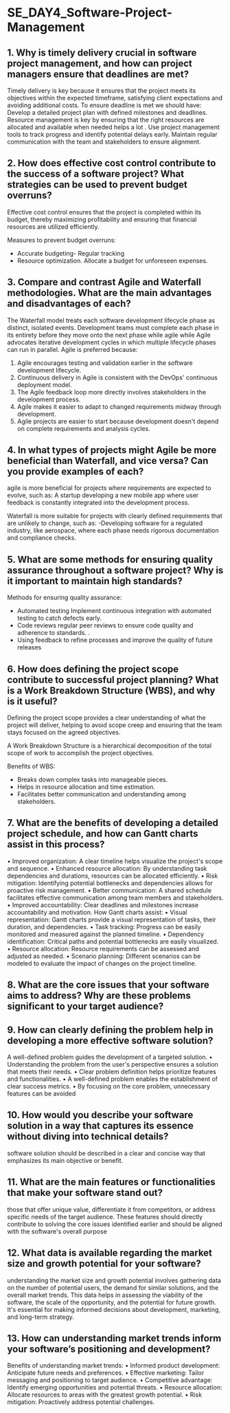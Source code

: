 # SE_DAY4_Software-Project-Management
## 1. Why is timely delivery crucial in software project management, and how can project managers ensure that deadlines are met?
Timely delivery is key because it ensures that the project meets its objectives within the expected timeframe, satisfying client expectations and avoiding additional costs. 
To ensure deadline is met we should have:
Develop a detailed project plan with defined milestones and deadlines.
Resource management is key by ensuring that the right resources are allocated and available when needed helps a lot .
Use project management tools to track progress and identify potential delays early.
Maintain regular communication with the team and stakeholders to ensure alignment.

## 2. How does effective cost control contribute to the success of a software project? What strategies can be used to prevent budget overruns?
Effective cost control ensures that the project is completed within its budget, thereby maximizing profitability and ensuring that financial resources are utilized efficiently.

Measures to prevent budget overruns:
- Accurate budgeting- 
Regular tracking
- Resource optimization.
Allocate a budget for unforeseen expenses.

## 3. Compare and contrast Agile and Waterfall methodologies. What are the main advantages and disadvantages of each?

The Waterfall model treats each software development lifecycle phase as distinct, isolated events. Development teams must complete each phase in its entirety before they move onto the next phase while agile while Agile advocates iterative development cycles in which multiple lifecycle phases can run in parallel.
Agile is preferred because:
1.	Agile encourages testing and validation earlier in the software development lifecycle.
2.	Continuous delivery in Agile is consistent with the DevOps' continuous deployment model.
3.	The Agile feedback loop more directly involves stakeholders in the development process.
4.	Agile makes it easier to adapt to changed requirements midway through development.
5.	Agile projects are easier to start because development doesn't depend on complete requirements and analysis cycles.

## 4. In what types of projects might Agile be more beneficial than Waterfall, and vice versa? Can you provide examples of each?
agile is more beneficial for projects where requirements are expected to evolve, such as:
A startup developing a new mobile app where user feedback is constantly integrated into the development process.

Waterfall is more suitable for projects with clearly defined requirements that are unlikely to change, such as:
-Developing software for a regulated industry, like aerospace, where each phase needs rigorous documentation and compliance checks.

## 5. What are some methods for ensuring quality assurance throughout a software project? Why is it important to maintain high standards?
Methods for ensuring quality assurance:
- Automated testing Implement continuous integration with automated testing to catch defects early.
- Code reviews regular peer reviews to ensure code quality and adherence to standards.
.
-  Using feedback to refine processes and improve the quality of future releases

## 6. How does defining the project scope contribute to successful project planning? What is a Work Breakdown Structure (WBS), and why is it useful?
Defining the project scope provides a clear understanding of what the project will deliver, helping to avoid scope creep and ensuring that the team stays focused on the agreed objectives.

A Work Breakdown Structure  is a hierarchical decomposition of the total scope of work to accomplish the project objectives. 

Benefits of WBS:
- Breaks down complex tasks into manageable pieces.
- Helps in resource allocation and time estimation.
- Facilitates better communication and understanding among stakeholders.


## 7. What are the benefits of developing a detailed project schedule, and how can Gantt charts assist in this process?
•	Improved organization: A clear timeline helps visualize the project's scope and sequence.
•	Enhanced resource allocation: By understanding task dependencies and durations, resources can be allocated efficiently.
•	Risk mitigation: Identifying potential bottlenecks and dependencies allows for proactive risk management.
•	Better communication: A shared schedule facilitates effective communication among team members and stakeholders.
•	Improved accountability: Clear deadlines and milestones increase accountability and motivation.
How Gantt charts assist:
•	Visual representation: Gantt charts provide a visual representation of tasks, their duration, and dependencies.
•	Task tracking: Progress can be easily monitored and measured against the planned timeline.
•	Dependency identification: Critical paths and potential bottlenecks are easily visualized.
•	Resource allocation: Resource requirements can be assessed and adjusted as needed.
•	Scenario planning: Different scenarios can be modeled to evaluate the impact of changes on the project timeline.

## 8. What are the core issues that your software aims to address? Why are these problems significant to your target audience?
## 9. How can clearly defining the problem help in developing a more effective software solution?
A well-defined problem guides the development of a targeted solution.
•	Understanding the problem from the user's perspective ensures a solution that meets their needs.
•	Clear problem definition helps prioritize features and functionalities.
•	A well-defined problem enables the establishment of clear success metrics.
•	By focusing on the core problem, unnecessary features can be avoided

## 10. How would you describe your software solution in a way that captures its essence without diving into technical details?
software solution should be described in a clear and concise way that emphasizes its main objective or benefit.
## 11. What are the main features or functionalities that make your software stand out?
those that offer unique value, differentiate it from competitors, or address specific needs of the target audience. These features should directly contribute to solving the core issues identified earlier and should be aligned with the software's overall purpose
## 12. What data is available regarding the market size and growth potential for your software?
understanding the market size and growth potential involves gathering data on the number of potential users, the demand for similar solutions, and the overall market trends. This data helps in assessing the viability of the software, the scale of the opportunity, and the potential for future growth. It's essential for making informed decisions about development, marketing, and long-term strategy.
## 13. How can understanding market trends inform your software’s positioning and development?
Benefits of understanding market trends:
•	Informed product development: Anticipate future needs and preferences.
•	Effective marketing: Tailor messaging and positioning to target audience.
•	Competitive advantage: Identify emerging opportunities and potential threats.
•	Resource allocation: Allocate resources to areas with the greatest growth potential.
•	Risk mitigation: Proactively address potential challenges.

